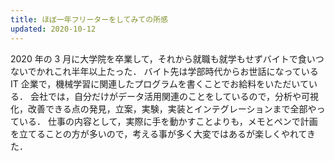 ```yaml
---
title: ほぼ一年フリーターをしてみての所感
updated: 2020-10-12
---
```


2020 年の 3 月に大学院を卒業して，それから就職も就学もせずバイトで食いつないでかれこれ半年以上たった．
バイト先は学部時代からお世話になっている IT 企業で，機械学習に関連したプログラムを書くことでお給料をいただいている．
会社では，自分だけがデータ活用関連のことをしているので，分析や可視化，改善できる点の発見，立案，実験，実装とインテグレーションまで全部やっている．
仕事の内容として，実際に手を動かすことよりも，メモとペンで計画を立てることの方が多いので，考える事が多く大変ではあるが楽しくやれてきた．
